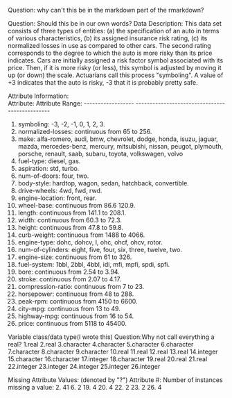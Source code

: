 Question: why can't this be in the markdown part of the rmarkdown?

Question: Should this be in our own words?
Data Description: 
 This data set consists of three types of entities: (a) the
      specification of an auto in terms of various characteristics, (b)
      its assigned insurance risk rating, (c) its normalized losses in use
      as compared to other cars.  The second rating corresponds to the
      degree to which the auto is more risky than its price indicates.
      Cars are initially assigned a risk factor symbol associated with its
      price.   Then, if it is more risky (or less), this symbol is
      adjusted by moving it up (or down) the scale.  Actuarians call this
      process "symboling".  A value of +3 indicates that the auto is
      risky, -3 that it is probably pretty safe.



 Attribute Information:     
     Attribute:                Attribute Range:
     ------------------        -----------------------------------------------
  1. symboling:                -3, -2, -1, 0, 1, 2, 3.
  2. normalized-losses:        continuous from 65 to 256.
  3. make:                     alfa-romero, audi, bmw, chevrolet, dodge, honda,
                               isuzu, jaguar, mazda, mercedes-benz, mercury,
                               mitsubishi, nissan, peugot, plymouth, porsche,
                               renault, saab, subaru, toyota, volkswagen, volvo
  4. fuel-type:                diesel, gas.
  5. aspiration:               std, turbo.
  6. num-of-doors:             four, two.
  7. body-style:               hardtop, wagon, sedan, hatchback, convertible.
  8. drive-wheels:             4wd, fwd, rwd.
  9. engine-location:          front, rear.
 10. wheel-base:               continuous from 86.6 120.9.
 11. length:                   continuous from 141.1 to 208.1.
 12. width:                    continuous from 60.3 to 72.3.
 13. height:                   continuous from 47.8 to 59.8.
 14. curb-weight:              continuous from 1488 to 4066.
 15. engine-type:              dohc, dohcv, l, ohc, ohcf, ohcv, rotor.
 16. num-of-cylinders:         eight, five, four, six, three, twelve, two.
 17. engine-size:              continuous from 61 to 326.
 18. fuel-system:              1bbl, 2bbl, 4bbl, idi, mfi, mpfi, spdi, spfi.
 19. bore:                     continuous from 2.54 to 3.94.
 20. stroke:                   continuous from 2.07 to 4.17.
 21. compression-ratio:        continuous from 7 to 23.
 22. horsepower:               continuous from 48 to 288.
 23. peak-rpm:                 continuous from 4150 to 6600.
 24. city-mpg:                 continuous from 13 to 49.
 25. highway-mpg:              continuous from 16 to 54.
 26. price:                    continuous from 5118 to 45400.
 
 Variable class/data type(I wrote this)
 Question:Why not call everything a real?
 1.real
 2.real
 3.character
 4.character
 5.character
 6.character
 7.character
 8.character
 9.character
 10.real
 11.real
 12.real
 13.real
 14.integer
 15.character
 16.character
 17.integer
 18.character
 19.real
 20.real
 21.real
 22.integer
 23.integer
 24.integer
 25.integer
 26.integer



Missing Attribute Values: (denoted by "?")
   Attribute #:   Number of instances missing a value:
   2.             41
   6.             2
   19.            4
   20.            4
   22.            2
   23.            2
   26.            4 
